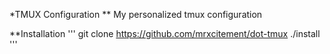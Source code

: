 *TMUX Configuration
** My personalized tmux configuration

**Installation
'''
git clone https://github.com/mrxcitement/dot-tmux
./install
'''

